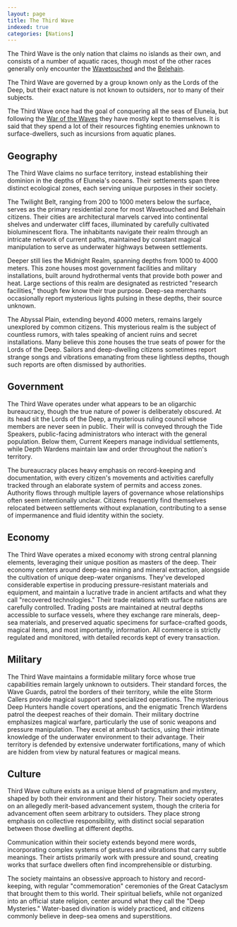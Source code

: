 ```yaml
---
layout: page
title: The Third Wave
indexed: true
categories: [Nations]
---
```

The Third Wave is the only nation that claims no islands as their own, and consists of a number of aquatic races, though
most of the other races generally only encounter the [Wavetouched](/races/wavetouched) and the [Belehain](/races/belehain).

The Third Wave are governed by a group known only as the Lords of the Deep, but their exact nature is not known to outsiders,
nor to many of their subjects.

The Third Wave once had the goal of conquering all the seas of Eluneia, but following the [War of the Waves](/history/war_of_the_waves)
they have mostly kept to themselves. It is said that they spend a lot of their resources fighting enemies unknown to
surface-dwellers, such as incursions from aquatic planes.

## Geography
The Third Wave claims no surface territory, instead establishing their dominion in the depths of Eluneia's oceans. Their settlements span three distinct ecological zones, each serving unique purposes in their society.

The Twilight Belt, ranging from 200 to 1000 meters below the surface, serves as the primary residential zone for most Wavetouched and Belehain citizens. Their cities are architectural marvels carved into continental shelves and underwater cliff faces, illuminated by carefully cultivated bioluminescent flora. The inhabitants navigate their realm through an intricate network of current paths, maintained by constant magical manipulation to serve as underwater highways between settlements.

Deeper still lies the Midnight Realm, spanning depths from 1000 to 4000 meters. This zone houses most government facilities and military installations, built around hydrothermal vents that provide both power and heat. Large sections of this realm are designated as restricted "research facilities," though few know their true purpose. Deep-sea merchants occasionally report mysterious lights pulsing in these depths, their source unknown.

The Abyssal Plain, extending beyond 4000 meters, remains largely unexplored by common citizens. This mysterious realm is the subject of countless rumors, with tales speaking of ancient ruins and secret installations. Many believe this zone houses the true seats of power for the Lords of the Deep. Sailors and deep-dwelling citizens sometimes report strange songs and vibrations emanating from these lightless depths, though such reports are often dismissed by authorities.


## Government

The Third Wave operates under what appears to be an oligarchic bureaucracy, though the true nature of power is deliberately obscured. At its head sit the Lords of the Deep, a mysterious ruling council whose members are never seen in public. Their will is conveyed through the Tide Speakers, public-facing administrators who interact with the general population. Below them, Current Keepers manage individual settlements, while Depth Wardens maintain law and order throughout the nation's territory.

The bureaucracy places heavy emphasis on record-keeping and documentation, with every citizen's movements and activities carefully tracked through an elaborate system of permits and access zones. Authority flows through multiple layers of governance whose relationships often seem intentionally unclear. Citizens frequently find themselves relocated between settlements without explanation, contributing to a sense of impermanence and fluid identity within the society.


## Economy

The Third Wave operates a mixed economy with strong central planning elements, leveraging their unique position as masters of the deep. Their economy centers around deep-sea mining and mineral extraction, alongside the cultivation of unique deep-water organisms. They've developed considerable expertise in producing pressure-resistant materials and equipment, and maintain a lucrative trade in ancient artifacts and what they call "recovered technologies."
Their trade relations with surface nations are carefully controlled. Trading posts are maintained at neutral depths accessible to surface vessels, where they exchange rare minerals, deep-sea materials, and preserved aquatic specimens for surface-crafted goods, magical items, and most importantly, information. All commerce is strictly regulated and monitored, with detailed records kept of every transaction.

## Military

The Third Wave maintains a formidable military force whose true capabilities remain largely unknown to outsiders. Their standard forces, the Wave Guards, patrol the borders of their territory, while the elite Storm Callers provide magical support and specialized operations. The mysterious Deep Hunters handle covert operations, and the enigmatic Trench Wardens patrol the deepest reaches of their domain.
Their military doctrine emphasizes magical warfare, particularly the use of sonic weapons and pressure manipulation. They excel at ambush tactics, using their intimate knowledge of the underwater environment to their advantage. Their territory is defended by extensive underwater fortifications, many of which are hidden from view by natural features or magical means.

## Culture

Third Wave culture exists as a unique blend of pragmatism and mystery, shaped by both their environment and their history. Their society operates on an allegedly merit-based advancement system, though the criteria for advancement often seem arbitrary to outsiders. They place strong emphasis on collective responsibility, with distinct social separation between those dwelling at different depths.

Communication within their society extends beyond mere words, incorporating complex systems of gestures and vibrations that carry subtle meanings. Their artists primarily work with pressure and sound, creating works that surface dwellers often find incomprehensible or disturbing.

The society maintains an obsessive approach to history and record-keeping, with regular "commemoration" ceremonies of the Great Cataclysm that brought them to this world. Their spiritual beliefs, while not organized into an official state religion, center around what they call the "Deep Mysteries." Water-based divination is widely practiced, and citizens commonly believe in deep-sea omens and superstitions.
